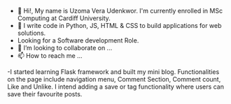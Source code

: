 - 👋 Hi!, My name is Uzoma Vera Udenkwor. I'm currently enrolled in MSc Computing at Cardiff University.
- 👀 I write code in Python, JS, HTML & CSS to build applications for web solutions. 
- Looking for a Software development Role. 
- 💞️ I’m looking to collaborate on ...
- 📫 How to reach me ...

-I started learning Flask framework and built my mini blog.
Functionalities on the page include navigation menu, Comment Section, Comment count, Like and Unlike.
I intend adding a save or tag functionality where users can save their favourite posts. 

<!---
uzoma-u/uzoma-u is a ✨ special ✨ repository because its `README.md` (this file) appears on your GitHub profile.
You can click the Preview link to take a look at your changes.
--->
